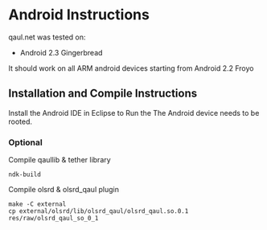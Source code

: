 Android Instructions
====================

qaul.net was tested on:
* Android 2.3 Gingerbread

It should work on all ARM android devices starting from Android 2.2 Froyo


Installation and Compile Instructions
--------------------------------------

Install the Android IDE in Eclipse to
Run the 
The Android device needs to be rooted.

### Optional

Compile qaullib & tether library

    ndk-build

Compile olsrd & olsrd_qaul plugin

    make -C external
    cp external/olsrd/lib/olsrd_qaul/olsrd_qaul.so.0.1 res/raw/olsrd_qaul_so_0_1